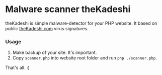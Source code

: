 # Malware scanner theKadeshi #

theKadeshi is simple malware-detector for your PHP website. It based on public [theKadeshi.com](https://theKadeshi.com/en/) virus signatures.

### Usage ###

1. Make backup of your site. It's important.
2. Copy `scanner.php` into website root folder and run `php ./scanner.php`.

That's all. :)